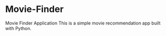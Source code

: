# Movie-Finder
Movie Finder Application This is a simple movie recommendation app built with Python.
